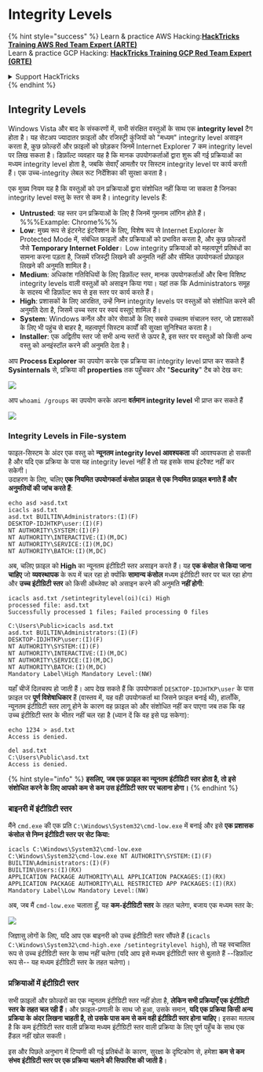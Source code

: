 # Integrity Levels

{% hint style="success" %}
Learn & practice AWS Hacking:<img src="/.gitbook/assets/arte.png" alt="" data-size="line">[**HackTricks Training AWS Red Team Expert (ARTE)**](https://training.hacktricks.xyz/courses/arte)<img src="/.gitbook/assets/arte.png" alt="" data-size="line">\
Learn & practice GCP Hacking: <img src="/.gitbook/assets/grte.png" alt="" data-size="line">[**HackTricks Training GCP Red Team Expert (GRTE)**<img src="/.gitbook/assets/grte.png" alt="" data-size="line">](https://training.hacktricks.xyz/courses/grte)

<details>

<summary>Support HackTricks</summary>

* Check the [**subscription plans**](https://github.com/sponsors/carlospolop)!
* **Join the** 💬 [**Discord group**](https://discord.gg/hRep4RUj7f) or the [**telegram group**](https://t.me/peass) or **follow** us on **Twitter** 🐦 [**@hacktricks\_live**](https://twitter.com/hacktricks\_live)**.**
* **Share hacking tricks by submitting PRs to the** [**HackTricks**](https://github.com/carlospolop/hacktricks) and [**HackTricks Cloud**](https://github.com/carlospolop/hacktricks-cloud) github repos.

</details>
{% endhint %}

## Integrity Levels

Windows Vista और बाद के संस्करणों में, सभी संरक्षित वस्तुओं के साथ एक **integrity level** टैग होता है। यह सेटअप ज्यादातर फ़ाइलों और रजिस्ट्री कुंजियों को "मध्यम" integrity level असाइन करता है, कुछ फ़ोल्डरों और फ़ाइलों को छोड़कर जिनमें Internet Explorer 7 कम integrity level पर लिख सकता है। डिफ़ॉल्ट व्यवहार यह है कि मानक उपयोगकर्ताओं द्वारा शुरू की गई प्रक्रियाओं का मध्यम integrity level होता है, जबकि सेवाएँ आमतौर पर सिस्टम integrity level पर कार्य करती हैं। एक उच्च-integrity लेबल रूट निर्देशिका की सुरक्षा करता है।

एक मुख्य नियम यह है कि वस्तुओं को उन प्रक्रियाओं द्वारा संशोधित नहीं किया जा सकता है जिनका integrity level वस्तु के स्तर से कम है। integrity levels हैं:

* **Untrusted**: यह स्तर उन प्रक्रियाओं के लिए है जिनमें गुमनाम लॉगिन होते हैं। %%%Example: Chrome%%%
* **Low**: मुख्य रूप से इंटरनेट इंटरैक्शन के लिए, विशेष रूप से Internet Explorer के Protected Mode में, संबंधित फ़ाइलों और प्रक्रियाओं को प्रभावित करता है, और कुछ फ़ोल्डरों जैसे **Temporary Internet Folder**। Low integrity प्रक्रियाओं को महत्वपूर्ण प्रतिबंधों का सामना करना पड़ता है, जिसमें रजिस्ट्री लिखने की अनुमति नहीं और सीमित उपयोगकर्ता प्रोफ़ाइल लिखने की अनुमति शामिल है।
* **Medium**: अधिकांश गतिविधियों के लिए डिफ़ॉल्ट स्तर, मानक उपयोगकर्ताओं और बिना विशिष्ट integrity levels वाली वस्तुओं को असाइन किया गया। यहां तक कि Administrators समूह के सदस्य भी डिफ़ॉल्ट रूप से इस स्तर पर कार्य करते हैं।
* **High**: प्रशासकों के लिए आरक्षित, उन्हें निम्न integrity levels पर वस्तुओं को संशोधित करने की अनुमति देता है, जिसमें उच्च स्तर पर स्वयं वस्तुएं शामिल हैं।
* **System**: Windows कर्नेल और कोर सेवाओं के लिए सबसे उच्चतम संचालन स्तर, जो प्रशासकों के लिए भी पहुंच से बाहर है, महत्वपूर्ण सिस्टम कार्यों की सुरक्षा सुनिश्चित करता है।
* **Installer**: एक अद्वितीय स्तर जो सभी अन्य स्तरों से ऊपर है, इस स्तर पर वस्तुओं को किसी अन्य वस्तु को अनइंस्टॉल करने की अनुमति देता है।

आप **Process Explorer** का उपयोग करके एक प्रक्रिया का integrity level प्राप्त कर सकते हैं **Sysinternals** से, प्रक्रिया की **properties** तक पहुँचकर और "**Security**" टैब को देख कर:

![](<../../.gitbook/assets/image (824).png>)

आप `whoami /groups` का उपयोग करके अपना **वर्तमान integrity level** भी प्राप्त कर सकते हैं

![](<../../.gitbook/assets/image (325).png>)

### Integrity Levels in File-system

फाइल-सिस्टम के अंदर एक वस्तु को **न्यूनतम integrity level आवश्यकता** की आवश्यकता हो सकती है और यदि एक प्रक्रिया के पास यह integrity level नहीं है तो यह इसके साथ इंटरैक्ट नहीं कर सकेगी।\
उदाहरण के लिए, चलिए **एक नियमित उपयोगकर्ता कंसोल फ़ाइल से एक नियमित फ़ाइल बनाते हैं और अनुमतियों की जांच करते हैं**:
```
echo asd >asd.txt
icacls asd.txt
asd.txt BUILTIN\Administrators:(I)(F)
DESKTOP-IDJHTKP\user:(I)(F)
NT AUTHORITY\SYSTEM:(I)(F)
NT AUTHORITY\INTERACTIVE:(I)(M,DC)
NT AUTHORITY\SERVICE:(I)(M,DC)
NT AUTHORITY\BATCH:(I)(M,DC)
```
अब, चलिए फ़ाइल को **High** का न्यूनतम इंटीग्रिटी स्तर असाइन करते हैं। यह **एक कंसोल से किया जाना चाहिए** जो **व्यवस्थापक** के रूप में चल रहा हो क्योंकि **सामान्य कंसोल** मध्यम इंटीग्रिटी स्तर पर चल रहा होगा और **उच्च इंटीग्रिटी स्तर** को किसी ऑब्जेक्ट को असाइन करने की अनुमति **नहीं होगी**:
```
icacls asd.txt /setintegritylevel(oi)(ci) High
processed file: asd.txt
Successfully processed 1 files; Failed processing 0 files

C:\Users\Public>icacls asd.txt
asd.txt BUILTIN\Administrators:(I)(F)
DESKTOP-IDJHTKP\user:(I)(F)
NT AUTHORITY\SYSTEM:(I)(F)
NT AUTHORITY\INTERACTIVE:(I)(M,DC)
NT AUTHORITY\SERVICE:(I)(M,DC)
NT AUTHORITY\BATCH:(I)(M,DC)
Mandatory Label\High Mandatory Level:(NW)
```
यहाँ चीजें दिलचस्प हो जाती हैं। आप देख सकते हैं कि उपयोगकर्ता `DESKTOP-IDJHTKP\user` के पास फ़ाइल पर **पूर्ण विशेषाधिकार** हैं (वास्तव में, यह वही उपयोगकर्ता था जिसने फ़ाइल बनाई थी), हालाँकि, न्यूनतम इंटीग्रिटी स्तर लागू होने के कारण वह फ़ाइल को और संशोधित नहीं कर पाएगा जब तक कि वह उच्च इंटीग्रिटी स्तर के भीतर नहीं चल रहा है (ध्यान दें कि वह इसे पढ़ सकेगा):
```
echo 1234 > asd.txt
Access is denied.

del asd.txt
C:\Users\Public\asd.txt
Access is denied.
```
{% hint style="info" %}
**इसलिए, जब एक फ़ाइल का न्यूनतम इंटीग्रिटी स्तर होता है, तो इसे संशोधित करने के लिए आपको कम से कम उस इंटीग्रिटी स्तर पर चलाना होगा।**
{% endhint %}

### बाइनरी में इंटीग्रिटी स्तर

मैंने `cmd.exe` की एक प्रति `C:\Windows\System32\cmd-low.exe` में बनाई और इसे **एक प्रशासक कंसोल से निम्न इंटीग्रिटी स्तर पर सेट किया:**
```
icacls C:\Windows\System32\cmd-low.exe
C:\Windows\System32\cmd-low.exe NT AUTHORITY\SYSTEM:(I)(F)
BUILTIN\Administrators:(I)(F)
BUILTIN\Users:(I)(RX)
APPLICATION PACKAGE AUTHORITY\ALL APPLICATION PACKAGES:(I)(RX)
APPLICATION PACKAGE AUTHORITY\ALL RESTRICTED APP PACKAGES:(I)(RX)
Mandatory Label\Low Mandatory Level:(NW)
```
अब, जब मैं `cmd-low.exe` चलाता हूँ, यह **कम-इंटीग्रिटी स्तर** के तहत चलेगा, बजाय एक मध्यम स्तर के:

![](<../../.gitbook/assets/image (313).png>)

जिज्ञासु लोगों के लिए, यदि आप एक बाइनरी को उच्च इंटीग्रिटी स्तर सौंपते हैं (`icacls C:\Windows\System32\cmd-high.exe /setintegritylevel high`), तो यह स्वचालित रूप से उच्च इंटीग्रिटी स्तर के साथ नहीं चलेगा (यदि आप इसे मध्यम इंटीग्रिटी स्तर से बुलाते हैं --डिफ़ॉल्ट रूप से-- यह मध्यम इंटीग्रिटी स्तर के तहत चलेगा)।

### प्रक्रियाओं में इंटीग्रिटी स्तर

सभी फ़ाइलों और फ़ोल्डरों का एक न्यूनतम इंटीग्रिटी स्तर नहीं होता है, **लेकिन सभी प्रक्रियाएँ एक इंटीग्रिटी स्तर के तहत चल रही हैं**। और फ़ाइल-प्रणाली के साथ जो हुआ, उसके समान, **यदि एक प्रक्रिया किसी अन्य प्रक्रिया के अंदर लिखना चाहती है, तो उसके पास कम से कम वही इंटीग्रिटी स्तर होना चाहिए**। इसका मतलब है कि कम इंटीग्रिटी स्तर वाली प्रक्रिया मध्यम इंटीग्रिटी स्तर वाली प्रक्रिया के लिए पूर्ण पहुँच के साथ एक हैंडल नहीं खोल सकती।

इस और पिछले अनुभाग में टिप्पणी की गई प्रतिबंधों के कारण, सुरक्षा के दृष्टिकोण से, हमेशा **कम से कम संभव इंटीग्रिटी स्तर पर एक प्रक्रिया चलाने की सिफारिश की जाती है**।
